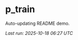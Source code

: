 # p_train

Auto-updating README demo.

<!--START_SECTION:status-->
_Last run: 2025-10-18 06:27 UTC_
<!--END_SECTION:status-->





















































































































































































































































































































































































































































































































































































































































































































































































































































































































































































































































































































































































































































































































































































